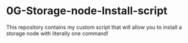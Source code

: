 # 0G-Storage-node-Install-script
This repository contains my custom script that will allow you to install a storage node with literally one command!
